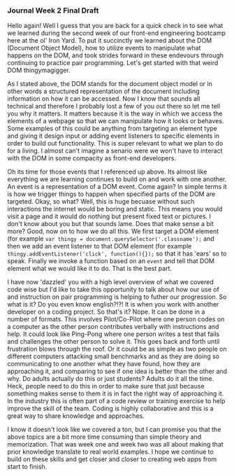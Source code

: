 ### Journal Week 2 Final Draft

Hello again!  Well I guess that you are back for a quick check in to see what we learned during the second week of our front-end engineering bootcamp here at the ol' Iron Yard.  To put it succinctly we learned about the DOM (Document Object Model), how to utilize events to manipulate what happens on the DOM, and took strides forward in these endevours through continuing to practice pair programming. Let's get started with that weird DOM thingymagigger.

As I stated above, the DOM stands for the document object model or in other words a structured representation of the document including information on how it can be accessed.  Now I know that sounds all technical and therefore I probably lost a few of you out there so let me tell you why it matters.  It matters because it is the way in which we access the elements of a webpage so that we can manipulate how it looks or behaves.  Some examples of this could be anything from targeting an element type and giving it design input or adding event listeners to specific elements in order to build out functionality.  This is super relevant to what we plan to do for a living.  I almost can't imagine a senario were we won't have to interact with the DOM in some compacity as front-end developers.

Oh its time for those events that I referenced up above.  Its almost like everything we are learning continues to build on and work with one another.  An event is a representation of a DOM event.  Come again?  In simple terms it is how we trigger things to happen when specified parts of the DOM are targeted.  Okay, so what?  Well, this is huge becuase without such interactions the internet would be boring and static.  This means you would visit a page and it would do nothing but present fixed text or pictures.  I don't know about you but that sounds lame.  Does that make sense a bit more?  Good, now on to how we do all this.  We first target a DOM element (for example `var thingy = document.querySelector('.classname');` and then we add an event listener to that DOM element (for example `thingy.addEventListener('click', function(){});` so that it has 'ears' so to speak.  Finally we invoke a function based on an `event` and tell that DOM element what we would like it to do.  That is the best part.

I have now 'dazzled' you with a high level overview of what we covered code wise but I'd like to take this opportunity to talk about how our use of and instruction on pair programming is helping to futher our progression.  So what is it?  Do you even know english?!?!  It is when you work with another developer on a coding project.  So that's it?  Nope.  It can be done in a number of formats.  This involves Pilot/Co-Pilot where one person codes on a computer as the other person contributes verbally with instructions and help.  It could look like Ping-Pong where one person writes a test that fails and challenges the other person to solve it.  This goes back and forth until frustration blows through the roof.  Or it could be as simple as two people on different computers attacking small benchmarks and as they are doing so communicating to one another what they have found, how they are approaching it, and comparing to see if one idea is better than the other and why.  Do adults actually do this or just students?  Adults do it all the time.  Heck, people need to do this in order to make sure that just because something makes sense to them it is in fact the right way of approaching it.  In the industry this is often part of a code review or training exercise to help improve the skill of the team.  Coding is highly collaborative and this is a great way to share knowledge and approaches.

I know it doesn't look like we covered a ton, but I can promise you that the above topics are a bit more time consuming than simple theory and memorization.  That was week one and week two was all about making that prior knowledge translate to real world examples.  I hope we continue to build on these skills and get closer and closer to creating web apps from start to finish.


